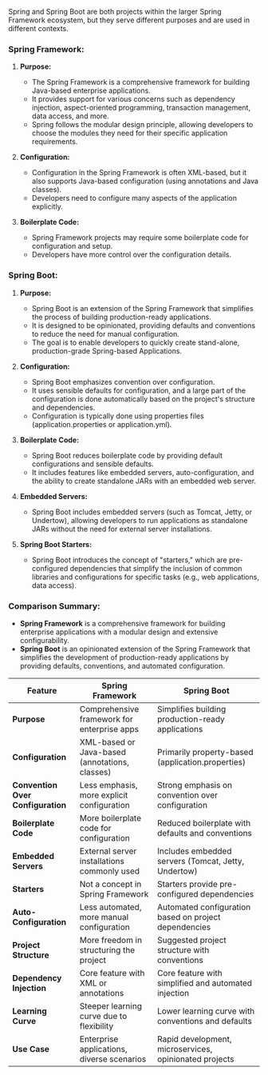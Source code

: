 Spring and Spring Boot are both projects within the larger Spring Framework ecosystem, but they serve different purposes and are used in different contexts.

### Spring Framework:

1. **Purpose:**
   - The Spring Framework is a comprehensive framework for building Java-based enterprise applications.
   - It provides support for various concerns such as dependency injection, aspect-oriented programming, transaction management, data access, and more.
   - Spring follows the modular design principle, allowing developers to choose the modules they need for their specific application requirements.

2. **Configuration:**
   - Configuration in the Spring Framework is often XML-based, but it also supports Java-based configuration (using annotations and Java classes).
   - Developers need to configure many aspects of the application explicitly.

3. **Boilerplate Code:**
   - Spring Framework projects may require some boilerplate code for configuration and setup.
   - Developers have more control over the configuration details.

### Spring Boot:

1. **Purpose:**
   - Spring Boot is an extension of the Spring Framework that simplifies the process of building production-ready applications.
   - It is designed to be opinionated, providing defaults and conventions to reduce the need for manual configuration.
   - The goal is to enable developers to quickly create stand-alone, production-grade Spring-based Applications.

2. **Configuration:**
   - Spring Boot emphasizes convention over configuration.
   - It uses sensible defaults for configuration, and a large part of the configuration is done automatically based on the project's structure and dependencies.
   - Configuration is typically done using properties files (application.properties or application.yml).

3. **Boilerplate Code:**
   - Spring Boot reduces boilerplate code by providing default configurations and sensible defaults.
   - It includes features like embedded servers, auto-configuration, and the ability to create standalone JARs with an embedded web server.

4. **Embedded Servers:**
   - Spring Boot includes embedded servers (such as Tomcat, Jetty, or Undertow), allowing developers to run applications as standalone JARs without the need for external server installations.

5. **Spring Boot Starters:**
   - Spring Boot introduces the concept of "starters," which are pre-configured dependencies that simplify the inclusion of common libraries and configurations for specific tasks (e.g., web applications, data access).

### Comparison Summary:

- **Spring Framework** is a comprehensive framework for building enterprise applications with a modular design and extensive configurability.
- **Spring Boot** is an opinionated extension of the Spring Framework that simplifies the development of production-ready applications by providing defaults, conventions, and automated configuration.

| Feature                | Spring Framework                                | Spring Boot                                           |
|------------------------|-------------------------------------------------|-------------------------------------------------------|
| **Purpose**            | Comprehensive framework for enterprise apps     | Simplifies building production-ready applications     |
| **Configuration**      | XML-based or Java-based (annotations, classes)  | Primarily property-based (application.properties)      |
| **Convention Over Configuration** | Less emphasis, more explicit configuration   | Strong emphasis on convention over configuration        |
| **Boilerplate Code**   | More boilerplate code for configuration        | Reduced boilerplate with defaults and conventions      |
| **Embedded Servers**   | External server installations commonly used    | Includes embedded servers (Tomcat, Jetty, Undertow)    |
| **Starters**           | Not a concept in Spring Framework              | Starters provide pre-configured dependencies            |
| **Auto-Configuration** | Less automated, more manual configuration      | Automated configuration based on project dependencies |
| **Project Structure**  | More freedom in structuring the project        | Suggested project structure with conventions           |
| **Dependency Injection**| Core feature with XML or annotations           | Core feature with simplified and automated injection  |
| **Learning Curve**     | Steeper learning curve due to flexibility       | Lower learning curve with conventions and defaults     |
| **Use Case**           | Enterprise applications, diverse scenarios    | Rapid development, microservices, opinionated projects |

